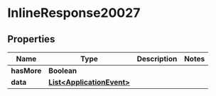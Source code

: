 

# InlineResponse20027

## Properties

Name | Type | Description | Notes
------------ | ------------- | ------------- | -------------
**hasMore** | **Boolean** |  | 
**data** | [**List&lt;ApplicationEvent&gt;**](ApplicationEvent.md) |  | 



